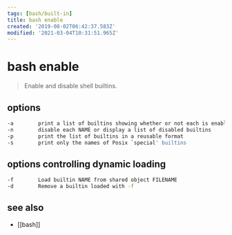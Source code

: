 ```yaml
---
tags: [bash/built-in]
title: bash enable
created: '2019-08-02T06:42:37.583Z'
modified: '2021-03-04T10:31:51.965Z'
---
```


# bash enable
> Enable and disable shell builtins.


## options
```sh
-a        print a list of builtins showing whether or not each is enabled
-n        disable each NAME or display a list of disabled builtins
-p        print the list of builtins in a reusable format
-s        print only the names of Posix `special' builtins
```
## options controlling dynamic loading
```sh
-f        Load builtin NAME from shared object FILENAME
-d        Remove a builtin loaded with -f
```

## see also
- [[bash]]
